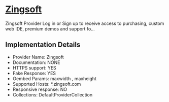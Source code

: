 # [Zingsoft](https://app.zingsoft.com)

Zingsoft Provider
Log in or Sign up to receive access to purchasing, custom
web IDE, premium demos and support fo...

## Implementation Details

- Provider
Name: Zingsoft
- Documentation: NONE
- HTTPS support: YES
- Fake Response: YES
- Oembed Params: maxwidth , maxheight
- Supported Hosts: *.zingsoft.com
- Responsive response: NO
- Collections: DefaultProviderCollection


